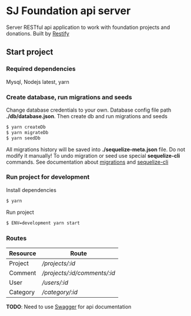 # SJ Foundation api server 
Server RESTful api application to work with foundation projects and donations. Built by [Restify](http://restify.com/)
## Start project
### Required dependencies
Mysql, Nodejs latest, yarn
### Create database, run migrations and seeds
Change database credentials to your own. Database config file path **./db/database.json**. 
Then create db and run migrations and seeds
```sh
$ yarn createDb
$ yarn migrateDb
$ yarn seedDb
```
All migrations history will be saved into **./sequelize-meta.json** file. Do not modify it manually!
To undo migration or seed use special **sequelize-cli** commands. See documentation about [migrations](http://docs.sequelizejs.com/manual/tutorial/migrations.html) and [sequelize-cli](https://github.com/sequelize/cli)
### Run project for development
Install dependencies
```sh
$ yarn
```
Run project
```sh
$ ENV=development yarn start
```
### Routes
| Resource | Route |
| ------ | ------ |
| Project | */projects/:id* |
| Comment | */projects/:id/comments/:id* |
| User | */users/:id* |
| Category | */category/:id* |
**TODO**: Need to use [Swagger](https://swagger.io/) for api documentation

